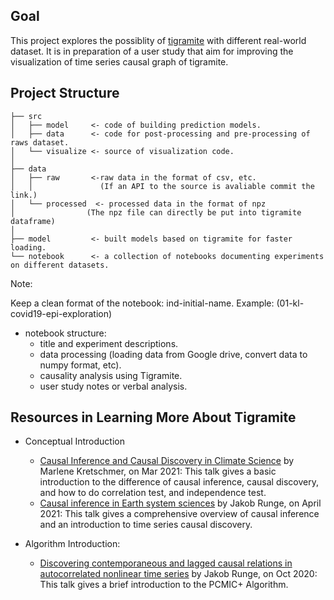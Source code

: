 ## Goal

This project explores the possiblity of [tigramite](https://github.com/jakobrunge/tigramite) with different real-world dataset. It is in preparation of a user study that aim for improving the visualization of time series causal graph of tigramite.

## Project Structure

```
├── src
│   ├── model     <- code of building prediction models.
│   ├── data      <- code for post-processing and pre-processing of raws dataset.
│   └── visualize <- source of visualization code.
│ 
├── data
│   ├── raw       <-raw data in the format of csv, etc.
│   │               (If an API to the source is avaliable commit the link.)
│   └── processed  <- processed data in the format of npz 
│                (The npz file can directly be put into tigramite dataframe)
│ 
├── model         <- built models based on tigramite for faster loading.
└── notebook      <- a collection of notebooks documenting experiments on different datasets. 
```
Note:

Keep a clean format of the notebook: ind-initial-name. Example: (01-kl-covid19-epi-exploration)
  * notebook structure:
    * title and experiment descriptions.
    * data processing (loading data from Google drive, convert data to numpy format, etc).
    * causality analysis using Tigramite.
    * user study notes or verbal analysis.



## Resources in Learning More About Tigramite

- Conceptual Introduction
  
  * [Causal Inference and Causal Discovery in Climate Science]((https://www.youtube.com/watch?v=CRrDqhA27gY)) by Marlene Kretschmer, on Mar 2021: This talk gives a basic introduction to the difference of causal inference, causal discovery, and how to do correlation test, and independence test.
  * [Causal inference in Earth system sciences](https://www.youtube.com/watch?v=wJ_AkNELm6Q) by Jakob Runge, on April 2021: This talk gives a comprehensive overview of causal inference and an introduction to time series causal discovery. 


- Algorithm Introduction:
  
  * [Discovering contemporaneous and lagged causal relations in autocorrelated nonlinear time series](https://www.youtube.com/watch?v=B6SfuOaBFDs) by Jakob Runge, on Oct 2020: This talk gives a brief introduction to the PCMIC+ Algorithm.